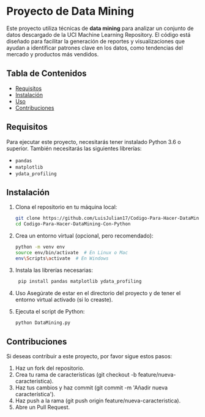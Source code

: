 # Proyecto de Data Mining

Este proyecto utiliza técnicas de **data mining** para analizar un conjunto de datos descargado de la UCI Machine Learning Repository. El código está diseñado para facilitar la generación de reportes y visualizaciones que ayudan a identificar patrones clave en los datos, como tendencias del mercado y productos más vendidos.

## Tabla de Contenidos

- [Requisitos](#requisitos)
- [Instalación](#instalación)
- [Uso](#uso)
- [Contribuciones](#contribuciones)

## Requisitos

Para ejecutar este proyecto, necesitarás tener instalado Python 3.6 o superior. También necesitarás las siguientes librerías:

- `pandas`
- `matplotlib`
- `ydata_profiling`

## Instalación

1. Clona el repositorio en tu máquina local:
   ```bash
   git clone https://github.com/LuisJulian17/Codigo-Para-Hacer-DataMining-Con-Python.git
   cd Codigo-Para-Hacer-DataMining-Con-Python

2. Crea un entorno virtual (opcional, pero recomendado):
   ```bash
   python -m venv env
   source env/bin/activate  # En Linux o Mac
   env\Scripts\activate  # En Windows

4. Instala las librerías necesarias:
   ```bash
    pip install pandas matplotlib ydata_profiling
   
5. Uso
Asegúrate de estar en el directorio del proyecto y de tener el entorno virtual activado (si lo creaste).

6. Ejecuta el script de Python:
   ```bash
   python DataMining.py

## Contribuciones
Si deseas contribuir a este proyecto, por favor sigue estos pasos:

1. Haz un fork del repositorio.
2. Crea tu rama de características (git checkout -b feature/nueva-caracteristica).
3. Haz tus cambios y haz commit (git commit -m 'Añadir nueva característica').
4. Haz push a la rama (git push origin feature/nueva-caracteristica).
5. Abre un Pull Request.

